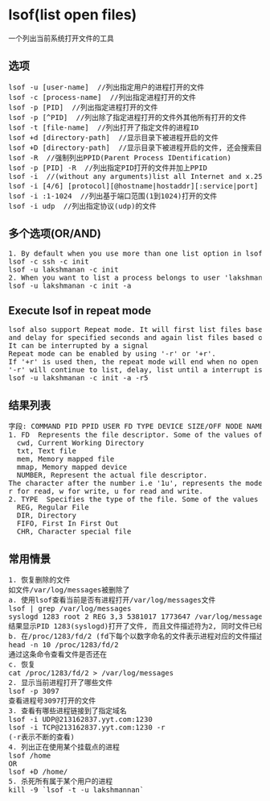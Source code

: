 # lsof(list open files)
一个列出当前系统打开文件的工具

## 选项
<pre>
lsof -u [user-name]  //列出指定用户的进程打开的文件
lsof -c [process-name]  //列出指定进程打开的文件
lsof -p [PID]  //列出指定进程打开的文件
lsof -p [^PID]  //列出除了指定进程打开的文件外其他所有打开的文件
lsof -t [file-name]  //列出打开了指定文件的进程ID
lsof +d [directory-path]  //显示目录下被进程开启的文件
lsof +D [directory-path]  //显示目录下被进程开启的文件, 还会搜索目录下的目录
lsof -R  //强制列出PPID(Parent Process IDentification)
lsof -p [PID] -R  //列出指定PID打开的文件并加上PPID
lsof -i  //(without any arguments)list all Internet and x.25(HP-UX) network files
lsof -i [4/6] [protocol][@hostname|hostaddr][:service|port]  //列出基于指定网络地址的文件
lsof -i :1-1024  //列出基于端口范围(1到1024)打开的文件
lsof -i udp  //列出指定协议(udp)的文件
</pre>

## 多个选项(OR/AND)
<pre>
1. By default when you use more than one list option in lsof, they will be ORed
lsof -c ssh -c init
lsof -u lakshmanan -c init
2. When you want to list a process belongs to user 'lakshmanan' and process name starts with 'init', you can use '-a' option
lsof -u lakshmanan -c init -a
</pre>

## Execute lsof in repeat mode
<pre>
lsof also support Repeat mode. It will first list files based on the given parameters,
and delay for specified seconds and again list files based on the given parameters.
It can be interrupted by a signal
Repeat mode can be enabled by using '-r' or '+r'. 
If '+r' is used then, the repeat mode will end when no open files are found.
'-r' will continue to list, delay, list until a interrupt is given irrespective of files are opened or not
lsof -u lakshmanan -c init -a -r5
</pre>

## 结果列表
<pre>
字段: COMMAND PID PPID USER FD TYPE DEVICE SIZE/OFF NODE NAME
1. FD  Represents the file descriptor. Some of the values of FDs are,
  cwd, Current Working Directory
  txt, Text file
  mem, Memory mapped file
  mmap, Memory mapped device
  NUMBER, Represent the actual file descriptor.
The character after the number i.e '1u', represents the mode in which the file is opened.
r for read, w for write, u for read and write.
2. TYPE  Specifies the type of the file. Some of the values of TYPEs are,
  REG, Regular File
  DIR, Directory
  FIFO, First In First Out
  CHR, Character special file
</pre>

## 常用情景
<pre>
1. 恢复删除的文件
如文件/var/log/messages被删除了
a. 使用lsof查看当前是否有进程打开/var/log/messages文件
lsof | grep /var/log/messages
syslogd 1283 root 2 REG 3,3 5381017 1773647 /var/log/messages (deleted)
结果显示PID 1283(syslogd)打开了文件, 而且文件描述符为2, 同时文件已经标记被删除了
b. 在/proc/1283/fd/2 (fd下每个以数字命名的文件表示进程对应的文件描述符)中查看相应信息
head -n 10 /proc/1283/fd/2
通过这条命令查看文件是否还在
c. 恢复
cat /proc/1283/fd/2 > /var/log/messages
2. 显示当前进程打开了哪些文件
lsof -p 3097
查看进程号3097打开的文件
3. 查看有哪些进程链接到了指定域名
lsof -i UDP@213162837.yyt.com:1230
lsof -i TCP@213162837.yyt.com:1230 -r
(-r表示不断的查看)
4. 列出正在使用某个挂载点的进程
lsof /home
OR
lsof +D /home/
5. 杀死所有属于某个用户的进程
kill -9 `lsof -t -u lakshmannan`
</pre>
